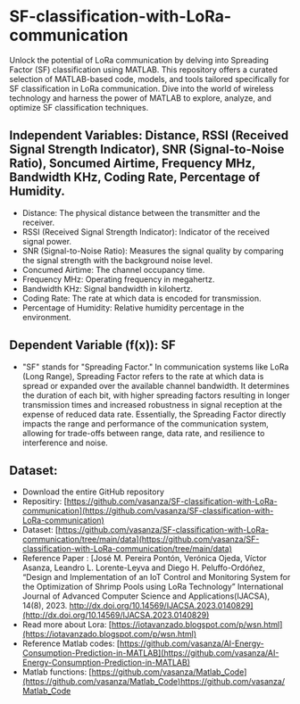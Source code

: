 # SF-classification-with-LoRa-communication

Unlock the potential of LoRa communication by delving into Spreading Factor (SF) classification using MATLAB. This repository offers a curated selection of MATLAB-based code, models, and tools tailored specifically for SF classification in LoRa communication. Dive into the world of wireless technology and harness the power of MATLAB to explore, analyze, and optimize SF classification techniques.

## Independent Variables: Distance, RSSI (Received Signal Strength Indicator), SNR (Signal-to-Noise Ratio), Soncumed Airtime, Frequency MHz, Bandwidth KHz, Coding Rate, Percentage of Humidity.
- Distance: The physical distance between the transmitter and the receiver.
- RSSI (Received Signal Strength Indicator): Indicator of the received signal power.
- SNR (Signal-to-Noise Ratio): Measures the signal quality by comparing the signal strength with the background noise level.
- Concumed Airtime: The channel occupancy time.
- Frequency MHz: Operating frequency in megahertz.
- Bandwidth KHz: Signal bandwidth in kilohertz.
- Coding Rate: The rate at which data is encoded for transmission.
- Percentage of Humidity: Relative humidity percentage in the environment.

## Dependent Variable (f(x)): SF
- "SF" stands for "Spreading Factor." In communication systems like LoRa (Long Range), Spreading Factor refers to the rate at which data is spread or expanded over the available channel bandwidth. It determines the duration of each bit, with higher spreading factors resulting in longer transmission times and increased robustness in signal reception at the expense of reduced data rate. Essentially, the Spreading Factor directly impacts the range and performance of the communication system, allowing for trade-offs between range, data rate, and resilience to interference and noise.

## Dataset:
- Download the entire GitHub repository
- Repositiry: [https://github.com/vasanza/SF-classification-with-LoRa-communication](https://github.com/vasanza/SF-classification-with-LoRa-communication)
- Dataset: [https://github.com/vasanza/SF-classification-with-LoRa-communication/tree/main/data](https://github.com/vasanza/SF-classification-with-LoRa-communication/tree/main/data)
- Reference Paper : [José M. Pereira Pontón, Verónica Ojeda, Víctor Asanza, Leandro L. Lorente-Leyva and Diego H. Peluffo-Ordóñez, “Design and Implementation of an IoT Control and Monitoring System for the Optimization of Shrimp Pools using LoRa Technology” International Journal of Advanced Computer Science and Applications(IJACSA), 14(8), 2023. http://dx.doi.org/10.14569/IJACSA.2023.0140829](http://dx.doi.org/10.14569/IJACSA.2023.0140829)
- Read more about Lora: [https://iotavanzado.blogspot.com/p/wsn.html](https://iotavanzado.blogspot.com/p/wsn.html)
- Reference Matlab codes: [https://github.com/vasanza/AI-Energy-Consumption-Prediction-in-MATLAB](https://github.com/vasanza/AI-Energy-Consumption-Prediction-in-MATLAB)
- Matlab functions: [https://github.com/vasanza/Matlab_Code](https://github.com/vasanza/Matlab_Code)https://github.com/vasanza/Matlab_Code
